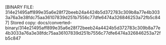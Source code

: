 [BINARY FILE: 314e21495aff899e35a6e28f72beeb24a4424b5d372783c309b8a77e4b3033a76a3e38fdc75aa36107839d251b7556c77dfe6474a326846253a72fb5c847]
Stored copy: docs/converted-binary/314e21495aff899e35a6e28f72beeb24a4424b5d372783c309b8a77e4b3033a76a3e38fdc75aa36107839d251b7556c77dfe6474a326846253a72fb5c847
